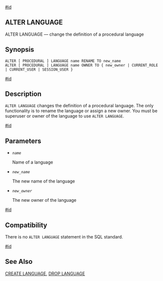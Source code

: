 [#id](#SQL-ALTERLANGUAGE)

## ALTER LANGUAGE

ALTER LANGUAGE — change the definition of a procedural language

## Synopsis

```
ALTER [ PROCEDURAL ] LANGUAGE name RENAME TO new_name
ALTER [ PROCEDURAL ] LANGUAGE name OWNER TO { new_owner | CURRENT_ROLE | CURRENT_USER | SESSION_USER }
```

[#id](#id-1.9.3.17.5)

## Description

`ALTER LANGUAGE` changes the definition of a procedural language. The only functionality is to rename the language or assign a new owner. You must be superuser or owner of the language to use `ALTER LANGUAGE`.

[#id](#id-1.9.3.17.6)

## Parameters

* *`name`*

  Name of a language

* *`new_name`*

  The new name of the language

* *`new_owner`*

  The new owner of the language

[#id](#id-1.9.3.17.7)

## Compatibility

There is no `ALTER LANGUAGE` statement in the SQL standard.

[#id](#id-1.9.3.17.8)

## See Also

[CREATE LANGUAGE](sql-createlanguage), [DROP LANGUAGE](sql-droplanguage)